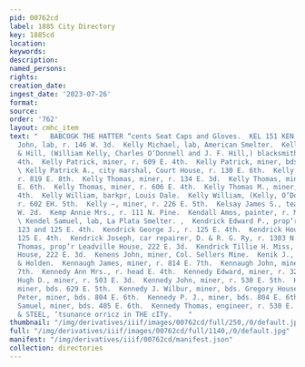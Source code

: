 ```yaml
---
pid: 00762cd
label: 1885 City Directory
key: 1885cd
location: 
keywords: 
description: 
named_persons: 
rights: 
creation_date: 
ingest_date: '2023-07-26'
format: 
source: 
order: '762'
layout: cmhc_item
text: "   BABCOGK THE HATTER “cents Seat Caps and Gloves.  KEL 151 KEN        Kelly
  John, lab, r. 146 W. 3d.  Kelly Michael, lab, American Smelter.  Kelly, O’Donnell-
  & Hill, (William Kelly, Charles O’Donnell and J. F. Hill,) blacksmiths, 120 HE.
  4th.  Kelly Patrick, miner, r. 609 E. 4th.  Kelly Patrick, miner, bds. 804 E,. 6th.
  \ Kelly Patrick A., city marshal, Court House, r. 130 E. 6th.  Kelly Peter, engineer,
  r. 819 E. 8th.  Kelly Thomas, miner, r. 134 E. 3d.  Kelly Thomas, miner, bds. 415
  E. 6th.  Kelly Thomas, miner, r. 606 E. 4th.  Kelly Thomas M., miner, r. 606 E.
  4th.  Kelly William, barkpr, Louis Dale.  Kelly William, (Kelly, O’Donnell & Hill,)
  r. 602 EH. 5th.  Kelly —, miner, r. 226 E. 5th.  Kelsay James S., teamster, r. 421
  W. 2d.  Kemp Annie Mrs., r. 111 N. Pine.  Kendall Amos, painter, r. Mansion House.
  \ Kendel Samuel, lab, La Plata Smelter. ,  Kendrick Edward P., prop’r Kendrick House,
  123 and 125 E. 4th.  Kendrick George J., r. 125 E. 4th.  Kendrick House, 123 and
  125 E. 4th.  Kendrick Joseph, car repairer, D. & R. G. Ry, r. 1303 N. Poplar.  Kendrick
  Thomas, prop’r Leadville House, 222 E. 3d.  Kendrick Tillie H. Miss, manager, Leadville
  House, 222 E. 3d.  Kenens John, miner, Col. Sellers Mine.  Kenik J., lab, Chanute
  & Holden.  Kennaugh James, miner, r. 814 E. 7th.  Kennaugh John, miner, r. 814 E.
  7th.  Kennedy Ann Mrs., r. head E. 4th.  Kennedy Edward, miner, r. 326 E. 4th.  Kennedy
  Hugh D., miner, r. 503 E. 3d.  Kennedy John, miner, r. 530 E. 5th.  Kennedy John,
  miner, bds. 629 E. 5th.  Kennedy J. Wilbur, miner, bds. Gregory House.  Kennedy
  Peter, miner, bds. 804 E. 6th.  Kennedy P. J., miner, bds. 804 E. 6th.  Kennedy
  Samuel, miner, bds. 405 E. 6th.  Kennedy Thomas, engineer, r. 530 E. 5th.  BUCK
  & STEEL, ‘tsunance orricz in THE cITy.    "
thumbnail: "/img/derivatives/iiif/images/00762cd/full/250,/0/default.jpg"
full: "/img/derivatives/iiif/images/00762cd/full/1140,/0/default.jpg"
manifest: "/img/derivatives/iiif/00762cd/manifest.json"
collection: directories
---
```

